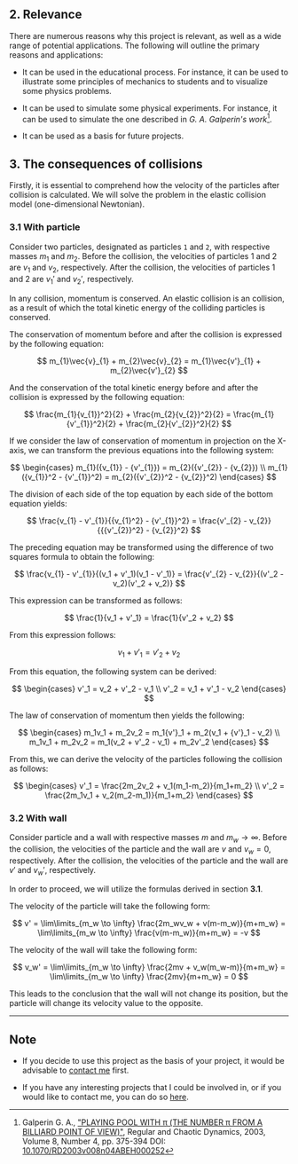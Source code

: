 ## 2. Relevance

There are numerous reasons why this project is relevant, as well as a wide range of potential applications. The following will outline the primary reasons and applications:

- It can be used in the educational process. For instance, it can be used to illustrate some principles of mechanics to students and to visualize some physics problems.
  
- It can be used to simulate some physical experiments. For instance, it can be used to simulate the one described in _G. A. Galperin's work_[^1]. 

- It can be used as a basis for future projects.

## 3. The consequences of collisions

Firstly, it is essential to comprehend how the velocity of the particles after collision is calculated. We will solve the problem in the elastic collision model (one-dimensional Newtonian).

### 3.1 With particle

Consider two particles, designated as particles `1` and `2`, with respective masses $m_1$ and $m_2$. Before the collision, the velocities of particles 1 and 2 are $v_1$ and $v_2$, respectively. After the collision, the velocities of particles 1 and 2 are $v_1'$ and $v_2'$, respectively. 

In any collision, momentum is conserved. An elastic collision is an collision, as a result of which the total kinetic energy of the colliding particles is conserved.

The conservation of momentum before and after the collision is expressed by the following equation:

$$
m_{1}\vec{v}_{1} + m_{2}\vec{v}_{2} = m_{1}\vec{v'}_{1} + m_{2}\vec{v'}_{2}
$$

And the conservation of the total kinetic energy before and after the collision is expressed by the following equation:

$$
\frac{m_{1}{v_{1}}^2}{2} + \frac{m_{2}{v_{2}}^2}{2} = \frac{m_{1}{v'_{1}}^2}{2} + \frac{m_{2}{v'_{2}}^2}{2}
$$

If we consider the law of conservation of momentum in projection on the X-axis, we can transform the previous equations into the following system:

$$
\begin{cases}
m_{1}({v_{1}} - {v'_{1}}) = m_{2}({v'_{2}} - {v_{2}}) \\
m_{1}({v_{1}}^2 - {v'_{1}}^2) = m_{2}({v'_{2}}^2 - {v_{2}}^2)
\end{cases}
$$

The division of each side of the top equation by each side of the bottom equation yields:

$$
\frac{v_{1} - v'_{1}}{{v_{1}^2} - {v'_{1}}^2} = \frac{v'_{2} - v_{2}}{{{v'_{2}}^2} - {v_{2}}^2}
$$

The preceding equation may be transformed using the difference of two squares formula to obtain the following:

$$
\frac{v_{1} - v'_{1}}{(v_1 + v'_1)(v_1 - v'_1)} = \frac{v'_{2} - v_{2}}{(v'_2 - v_2)(v'_2 + v_2)}
$$

This expression can be transformed as follows:

$$
\frac{1}{v_1 + v'_1} = \frac{1}{v'_2 + v_2}
$$

From this expression follows:

$$
v_1 + v'_1 = v'_2 + v_2
$$

From this equation, the following system can be derived:

$$
\begin{cases}
v'_1 = v_2 + v'_2 - v_1 \\
v'_2 = v_1 + v'_1 - v_2
\end{cases}
$$

The law of conservation of momentum then yields the following:

$$
\begin{cases}
m_1v_1 + m_2v_2 = m_1{v'}_1 + m_2(v_1 + {v'}_1 - v_2) \\
m_1v_1 + m_2v_2 = m_1(v_2 + v'_2 - v_1) + m_2v'_2
\end{cases}
$$

From this, we can derive the velocity of the particles following the collision as follows:

$$
\begin{cases}
v'_1 = \frac{2m_2v_2 + v_1(m_1-m_2)}{m_1+m_2} \\
v'_2 = \frac{2m_1v_1 + v_2(m_2-m_1)}{m_1+m_2}
\end{cases}
$$

### 3.2 With wall

Consider particle and a wall with respective masses $m$ and $m_w \rightarrow \infty$. Before the collision, the velocities of the particle and the wall are $v$ and $v_w = 0$, respectively. After the collision, the velocities of the particle and the wall are $v'$ and $v_w'$, respectively. 

In order to proceed, we will utilize the formulas derived in section **3.1**.

The velocity of the particle will take the following form:

$$
v' = \lim\limits_{m_w \to \infty} \frac{2m_wv_w + v(m-m_w)}{m+m_w} = \lim\limits_{m_w \to \infty} \frac{v(m-m_w)}{m+m_w} = -v
$$

The velocity of the wall will take the following form:

$$
v_w' = \lim\limits_{m_w \to \infty} \frac{2mv + v_w(m_w-m)}{m+m_w} = \lim\limits_{m_w \to \infty} \frac{2mv}{m+m_w} = 0
$$

This leads to the conclusion that the wall will not change its position, but the particle will change its velocity value to the opposite.

---

## Note

* If you decide to use this project as the basis of your project, it would be advisable to [contact me](https://arbuz.icu/mail) first.

* If you have any interesting projects that I could be involved in, or if you would like to contact me, you can do so [here](https://arbuz.icu/mail).

[^1]: Galperin G. A., ["PLAYING POOL WITH π (THE NUMBER π FROM A BILLIARD POINT OF VIEW)"](http://rcd.ics.org.ru/RD2003v008n04ABEH000252/), Regular and Chaotic Dynamics, 2003, Volume 8, Number 4, pp. 375-394 DOI: [10.1070/RD2003v008n04ABEH000252](http://rcd.ics.org.ru/RD2003v008n04ABEH000252/)
